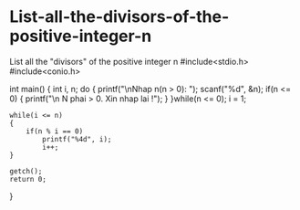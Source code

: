 # List-all-the-divisors-of-the-positive-integer-n
List all the "divisors" of the positive integer n
#include<stdio.h>
#include<conio.h>

int main()
{
	int i, n;
	do
	{
	printf("\nNhap n(n > 0): ");
	scanf("%d", &n);
	  if(n <= 0)
	   {
		printf("\n N phai > 0. Xin nhap lai !");
	   }
	}while(n <= 0);
    i = 1;

	while(i <= n)
	{
		if(n % i == 0)
			printf("%4d", i);
			i++;
	}

	getch();
	return 0;
}
